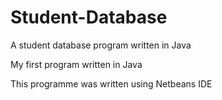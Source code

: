 # Student-Database
A student database program written in Java

My first program written in Java

This programme was written using Netbeans IDE
